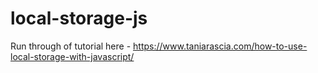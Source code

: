 # local-storage-js

Run through of tutorial here - https://www.taniarascia.com/how-to-use-local-storage-with-javascript/
